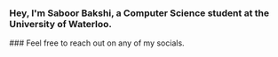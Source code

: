 <h3> Hey, I'm Saboor Bakshi, a Computer Science student at the University of Waterloo. </h3>
### Feel free to reach out on any of my socials.
